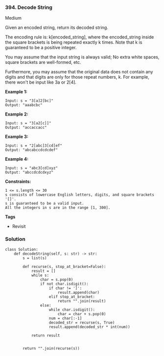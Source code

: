 ### 394. Decode String
Medium

Given an encoded string, return its decoded string.

The encoding rule is: k[encoded_string], where the encoded_string inside the square brackets is being repeated exactly k times. Note that k is guaranteed to be a positive integer.

You may assume that the input string is always valid; No extra white spaces, square brackets are well-formed, etc.

Furthermore, you may assume that the original data does not contain any digits and that digits are only for those repeat numbers, k. For example, there won't be input like 3a or 2[4]. 

**Example 1:**
```
Input: s = "3[a]2[bc]"
Output: "aaabcbc"
```

**Example 2:**
```
Input: s = "3[a2[c]]"
Output: "accaccacc"
```

**Example 3:**
```
Input: s = "2[abc]3[cd]ef"
Output: "abcabccdcdcdef"
```

**Example 4:**
```
Input: s = "abc3[cd]xyz"
Output: "abccdcdcdxyz"
``` 

**Constraints:**
```
1 <= s.length <= 30
s consists of lowercase English letters, digits, and square brackets '[]'.
s is guaranteed to be a valid input.
All the integers in s are in the range [1, 300].
```

**Tags**
- Revisit


### Solution
```
class Solution:
    def decodeString(self, s: str) -> str:
        s = list(s)
        
        def recurse(s, stop_at_bracket=False):
            result = []
            while s:
                char = s.pop(0)
                if not char.isdigit():
                    if char != ']':
                        result.append(char)
                    elif stop_at_bracket:
                        return "".join(result)
                else:
                    while char.isdigit():
                        char = char + s.pop(0)
                    num = char[:-1]
                    decoded_str = recurse(s, True)
                    result.append(decoded_str * int(num))
                
            return result
            
        
        return "".join(recurse(s))
        
```
